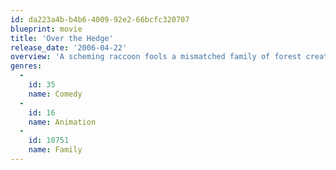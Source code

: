 ```yaml
---
id: da223a4b-b4b6-4009-92e2-66bcfc320707
blueprint: movie
title: 'Over the Hedge'
release_date: '2006-04-22'
overview: 'A scheming raccoon fools a mismatched family of forest creatures into helping him repay a debt of food, by invading the new suburban sprawl that popped up while they were hibernating – and learns a lesson about family himself.'
genres:
  -
    id: 35
    name: Comedy
  -
    id: 16
    name: Animation
  -
    id: 10751
    name: Family
---
```

